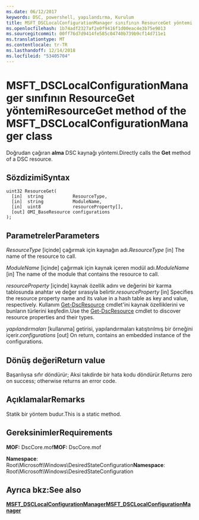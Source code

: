 ```yaml
---
ms.date: 06/12/2017
keywords: DSC, powershell, yapılandırma, Kurulum
title: MSFT_DSCLocalConfigurationManager sınıfının ResourceGet yöntemi
ms.openlocfilehash: 1b74adf2327af2e0f9416f1d00eac4e3b75e9013
ms.sourcegitcommit: 00ff76d7d9414fe585c04740b739b9cf14d711e1
ms.translationtype: MT
ms.contentlocale: tr-TR
ms.lasthandoff: 12/14/2018
ms.locfileid: "53405704"
---
```

# <a name="resourceget-method-of-the-msftdsclocalconfigurationmanager-class"></a><span data-ttu-id="cad1b-103">MSFT_DSCLocalConfigurationManager sınıfının ResourceGet yöntemi</span><span class="sxs-lookup"><span data-stu-id="cad1b-103">ResourceGet method of the MSFT_DSCLocalConfigurationManager class</span></span>

<span data-ttu-id="cad1b-104">Doğrudan çağıran **alma** DSC kaynağı yöntemi.</span><span class="sxs-lookup"><span data-stu-id="cad1b-104">Directly calls the **Get** method of a DSC resource.</span></span>

## <a name="syntax"></a><span data-ttu-id="cad1b-105">Sözdizimi</span><span class="sxs-lookup"><span data-stu-id="cad1b-105">Syntax</span></span>

```mof
uint32 ResourceGet(
  [in]  string           ResourceType,
  [in]  string           ModuleName,
  [in]  uint8            resourceProperty[],
  [out] OMI_BaseResource configurations
);
```

## <a name="parameters"></a><span data-ttu-id="cad1b-106">Parametreler</span><span class="sxs-lookup"><span data-stu-id="cad1b-106">Parameters</span></span>

<span data-ttu-id="cad1b-107">*ResourceType* \[içinde\] çağırmak için kaynağın adı.</span><span class="sxs-lookup"><span data-stu-id="cad1b-107">*ResourceType* \[in\] The name of the resource to call.</span></span>

<span data-ttu-id="cad1b-108">*ModuleName* \[içinde\] çağırmak için kaynak içeren modül adı.</span><span class="sxs-lookup"><span data-stu-id="cad1b-108">*ModuleName* \[in\] The name of the module that contains the resource to call.</span></span>

<span data-ttu-id="cad1b-109">*resourceProperty* \[içinde\] kaynak özellik adını ve değerini bir karma tablosunda anahtar ve değer sırasıyla belirtir.</span><span class="sxs-lookup"><span data-stu-id="cad1b-109">*resourceProperty* \[in\] Specifies the resource property name and its value in a hash table as key and value, respectively.</span></span> <span data-ttu-id="cad1b-110">Kullanım [Get-DscResource](/powershell/module/PSDesiredStateConfiguration/Get-DscResource) cmdlet'ini kaynak özelliklerini ve bunların türlerini keşfedin.</span><span class="sxs-lookup"><span data-stu-id="cad1b-110">Use the [Get-DscResource](/powershell/module/PSDesiredStateConfiguration/Get-DscResource) cmdlet to discover resource properties and their types.</span></span>

<span data-ttu-id="cad1b-111">*yapılandırmaları* \[kullanıma\] getirisi, yapılandırmaları katıştırılmış bir örneğini içerir.</span><span class="sxs-lookup"><span data-stu-id="cad1b-111">*configurations* \[out\] On return, contains an embedded instance of the configurations.</span></span>

## <a name="return-value"></a><span data-ttu-id="cad1b-112">Dönüş değeri</span><span class="sxs-lookup"><span data-stu-id="cad1b-112">Return value</span></span>

<span data-ttu-id="cad1b-113">Başarılıysa sıfır döndürür; Aksi takdirde bir hata kodu döndürür.</span><span class="sxs-lookup"><span data-stu-id="cad1b-113">Returns zero on success; otherwise returns an error code.</span></span>

## <a name="remarks"></a><span data-ttu-id="cad1b-114">Açıklamalar</span><span class="sxs-lookup"><span data-stu-id="cad1b-114">Remarks</span></span>

<span data-ttu-id="cad1b-115">Statik bir yöntem budur.</span><span class="sxs-lookup"><span data-stu-id="cad1b-115">This is a static method.</span></span>

## <a name="requirements"></a><span data-ttu-id="cad1b-116">Gereksinimler</span><span class="sxs-lookup"><span data-stu-id="cad1b-116">Requirements</span></span>

<span data-ttu-id="cad1b-117">**MOF:** DscCore.mof</span><span class="sxs-lookup"><span data-stu-id="cad1b-117">**MOF:** DscCore.mof</span></span>

<span data-ttu-id="cad1b-118">**Namespace**: Root\Microsoft\Windows\DesiredStateConfiguration</span><span class="sxs-lookup"><span data-stu-id="cad1b-118">**Namespace**: Root\Microsoft\Windows\DesiredStateConfiguration</span></span>

## <a name="see-also"></a><span data-ttu-id="cad1b-119">Ayrıca bkz:</span><span class="sxs-lookup"><span data-stu-id="cad1b-119">See also</span></span>

[<span data-ttu-id="cad1b-120">**MSFT_DSCLocalConfigurationManager**</span><span class="sxs-lookup"><span data-stu-id="cad1b-120">**MSFT_DSCLocalConfigurationManager**</span></span>](msft-dsclocalconfigurationmanager.md)
